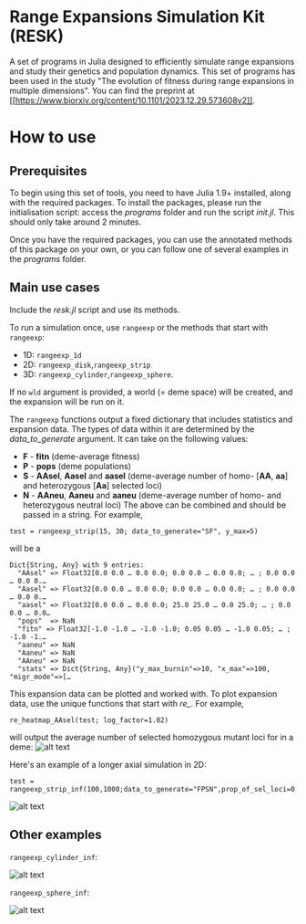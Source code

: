# Range Expansions Simulation Kit (RESK)
A set of programs in Julia designed to efficiently simulate range expansions and study their genetics and population dynamics.
This set of programs has been used in the study "The evolution of fitness during range expansions in multiple dimensions". You can find the preprint at [[https://www.biorxiv.org/content/10.1101/2023.12.29.573608v2]].

# How to use
## Prerequisites
To begin using this set of tools, you need to have Julia 1.9+ installed, along with the required packages. To install the packages, please run the initialisation script: access the *programs* folder and run the script *init.jl*. This should only take around 2 minutes.

Once you have the required packages, you can use the annotated methods of this package on your own, or you can follow one of several examples in the *programs* folder.

## Main use cases
Include the *resk.jl* script and use its methods.

To run a simulation once, use `rangeexp` or the methods that start with `rangeexp`:

- 1D: `rangeexp_1d`
- 2D: `rangeexp_disk`,`rangeexp_strip`
- 3D: `rangeexp_cylinder`,`rangeexp_sphere`.

If no `wld` argument is provided, a world (= deme space) will be created, and the expansion will be run on it.

The `rangeexp` functions output a fixed dictionary that includes statistics and expansion data. The types of data within it are determined by the *data_to_generate* argument. It can take on the following values:
- **F** - **fitn** (deme-average fitness)
- **P** - **pops** (deme populations)
- **S** - **AAsel**, **Aasel** and **aasel** (deme-average number of homo- [**AA**, **aa**] and heterozygous [**Aa**] selected loci)
- **N** - **AAneu**, **Aaneu** and **aaneu** (deme-average number of homo- and heterozygous neutral loci)
The above can be combined and should be passed in a string. For example,
```
test = rangeexp_strip(15, 30; data_to_generate="SF", y_max=5)
```
will be a
```
Dict{String, Any} with 9 entries:
  "AAsel" => Float32[0.0 0.0 … 0.0 0.0; 0.0 0.0 … 0.0 0.0; … ; 0.0 0.0 … 0.0 0.…
  "Aasel" => Float32[0.0 0.0 … 0.0 0.0; 0.0 0.0 … 0.0 0.0; … ; 0.0 0.0 … 0.0 0.…
  "aasel" => Float32[0.0 0.0 … 0.0 0.0; 25.0 25.0 … 0.0 25.0; … ; 0.0 0.0 … 0.0…
  "pops"  => NaN
  "fitn" => Float32[-1.0 -1.0 … -1.0 -1.0; 0.05 0.05 … -1.0 0.05; … ; -1.0 -1.…
  "aaneu" => NaN
  "Aaneu" => NaN
  "AAneu" => NaN
  "stats" => Dict{String, Any}("y_max_burnin"=>10, "x_max"=>100, "migr_mode"=>[…
```

This expansion data can be plotted and worked with. To plot expansion data, use the unique functions that start with *re_*. For example,
```
re_heatmap_AAsel(test; log_factor=1.02)
```
will output the average number of selected homozygous mutant loci for in a deme:
![alt text](https://github.com/HartreeY/RESK/blob/main/animations/readme0.gif?raw=true)

Here's an example of a longer axial simulation in 2D:
```
test = rangeexp_strip_inf(100,1000;data_to_generate="FPSN",prop_of_sel_loci=0.8,y_max=8,migr_mode="diag1/2")
```
![alt text](https://github.com/HartreeY/RESK/blob/main/animations/readme1.gif?raw=true)

## Other examples

`rangeexp_cylinder_inf`:

![alt text](https://github.com/HartreeY/RESK/blob/main/animations/readme2.gif?raw=true)

`rangeexp_sphere_inf`:

![alt text](https://github.com/HartreeY/RESK/blob/main/animations/readme3.gif?raw=true)
